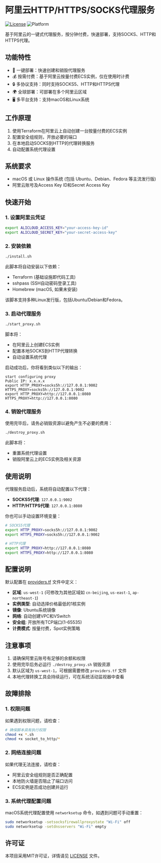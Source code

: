 # 阿里云HTTP/HTTPS/SOCKS代理服务

[![License](https://img.shields.io/badge/license-MIT-blue.svg)](LICENSE)
![Platform](https://img.shields.io/badge/platform-macOS%20%7C%20Linux-lightgrey)

基于阿里云的一键式代理服务，按分钟付费，快速部署，支持SOCKS、HTTP和HTTPS代理。

## 功能特性

- 🚀 一键部署：快速创建和销毁代理服务
- 💰 按需付费：基于阿里云按量付费ECS实例，仅在使用时计费
- 🔒 多协议支持：同时支持SOCKS5、HTTP和HTTPS代理
- 🌍 全球部署：可部署在多个阿里云区域
- 🖥️ 多平台支持：支持macOS和Linux系统

## 工作原理

1. 使用Terraform在阿里云上自动创建一台按量付费的ECS实例
2. 配置安全组规则，开放必要的端口
3. 在本地启动SOCKS到HTTP的代理转换服务
4. 自动配置系统代理设置

## 系统要求

- macOS 或 Linux 操作系统 (包括 Ubuntu、Debian、Fedora 等主流发行版)
- 阿里云账号及Access Key ID和Secret Access Key

## 快速开始

### 1. 设置阿里云凭证

```bash
export ALICLOUD_ACCESS_KEY="your-access-key-id"
export ALICLOUD_SECRET_KEY="your-secret-access-key"
```

### 2. 安装依赖

```bash
./install.sh
```

此脚本将自动安装以下依赖：
- Terraform (基础设施即代码工具)
- sshpass (SSH自动密码登录工具)
- Homebrew (macOS, 如果未安装)

该脚本支持多种Linux发行版，包括Ubuntu/Debian和Fedora。

### 3. 启动代理服务

```bash
./start_proxy.sh
```

脚本将：
- 在阿里云上创建ECS实例
- 配置本地SOCKS到HTTP代理转换
- 自动设置系统代理

启动成功后，你将看到类似以下的输出：
```
start configuring proxy
Public IP: x.x.x.x
export HTTP_PROXY=socks5h://127.0.0.1:9002 HTTPS_PROXY=socks5h://127.0.0.1:9002
export HTTP_PROXY=http://127.0.0.1:8080 HTTPS_PROXY=http://127.0.0.1:8080
```

### 4. 销毁代理服务

使用完毕后，请务必销毁资源以避免产生不必要的费用：

```bash
./destroy_proxy.sh
```

此脚本将：
- 重置系统代理设置
- 销毁阿里云上的ECS实例及相关资源

## 使用说明

代理服务启动后，系统将自动配置以下代理：

- **SOCKS5代理**: `127.0.0.1:9002`
- **HTTP/HTTPS代理**: `127.0.0.1:8080`

你也可以手动设置环境变量：

```bash
# SOCKS5代理
export HTTP_PROXY=socks5h://127.0.0.1:9002
export HTTPS_PROXY=socks5h://127.0.0.1:9002

# HTTP代理
export HTTP_PROXY=http://127.0.0.1:8080
export HTTPS_PROXY=http://127.0.0.1:8080
```

## 配置说明

默认配置在 [providers.tf](providers.tf) 文件中定义：

- **区域**: `us-west-1` (可修改为其他区域如 `cn-beijing`, `us-east-1`, `ap-northeast-1`)
- **实例类型**: 自动选择价格最低的1核实例
- **镜像**: Ubuntu系统镜像
- **网络**: 自动创建VPC和VSwitch
- **安全组**: 开放所有TCP端口(1-65535)
- **计费模式**: 按量付费，Spot实例策略

## 注意事项

1. 请确保阿里云账号有足够的余额和权限
2. 使用完毕后务必运行 `./destroy_proxy.sh` 销毁资源
3. 默认区域为 `us-west-1`，可根据需要修改 `providers.tf` 文件
4. 本地代理转换工具会持续运行，可在系统活动监视器中查看

## 故障排除

### 1. 权限问题

如果遇到权限问题，请检查：
```bash
# 确保脚本具有执行权限
chmod +x *.sh
chmod +x socket_to_http/*
```

### 2. 网络连接问题

如果代理无法连接，请检查：
- 阿里云安全组规则是否正确配置
- 本地防火墙是否阻止了端口访问
- ECS实例是否成功创建并运行

### 3. 系统代理配置问题

macOS系统代理配置使用 `networksetup` 命令，如遇到问题可手动重置：
```bash
sudo networksetup -setsocksfirewallproxystate "Wi-Fi" off
sudo networksetup -setdnsservers "Wi-Fi" empty
```

## 许可证

本项目采用MIT许可证，详情请见 [LICENSE](LICENSE) 文件。
